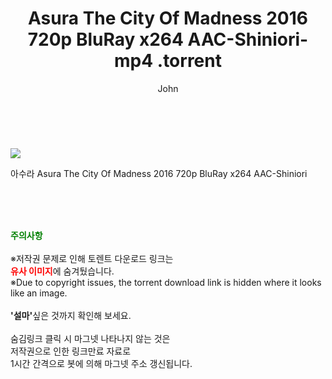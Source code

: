 ﻿---
layout: post
title:  "                   Asura The City Of Madness 2016 720p BluRay x264 AAC-Shiniori-mp4                .torrent"
author: John
categories: [ 영화 ]
tags: [  ]
image: https://torrentrj58.com/uploadfile/full/1386970d4a85f44b6454ae367207ad4b6ebe29a8.jpg 
description: "                   Asura The City Of Madness 2016 720p BluRay x264 AAC-Shiniori-mp4                 torrent 정보 공유"
toc: true
toc_sticky: true
---

<br>
<p><img src="https://torrentrj58.com/uploadfile/full/1386970d4a85f44b6454ae367207ad4b6ebe29a8.jpg"/></p>
 아수라 Asura The City Of Madness 2016 720p BluRay x264 AAC-Shiniori    
    
<br><br><br>
<p data-ke-size="size16"><b><span style="color: green;">주의사항</span></b><br /><br />※저작권 문제로 인해 토렌트 다운로드 링크는<br /><b><span style="color: red;">유사 이미지</span></b>에 숨겨뒀습니다.<br />※Due to copyright issues, the torrent download link is hidden where it looks like an image.<br /><br /><b>'설마'</b>싶은 것까지 확인해 보세요.<br /><br />숨김링크 클릭 시 마그넷 나타나지 않는 것은<br />저작권으로 인한 링크만료 자료로<br />1시간 간격으로 봇에 의해 마그넷 주소 갱신됩니다.</p>
